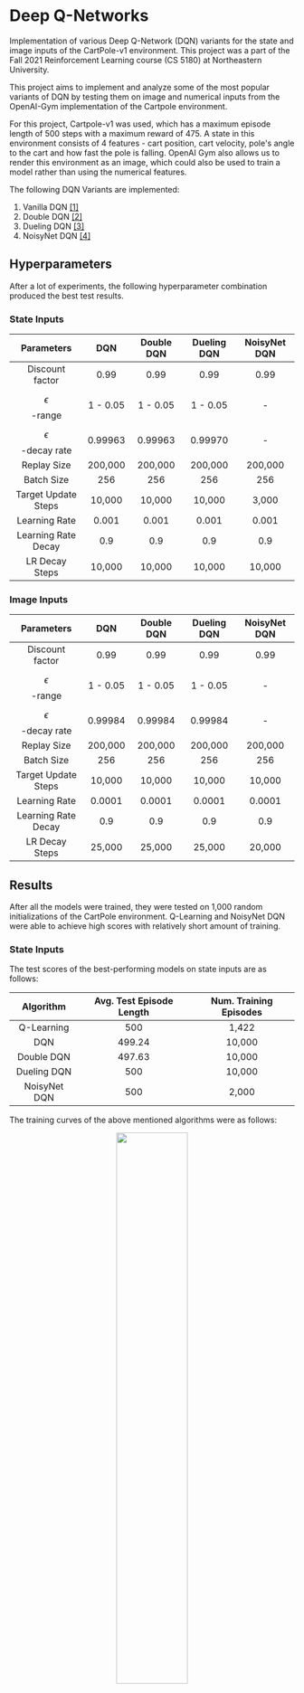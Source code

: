 # Deep Q-Networks
Implementation of various Deep Q-Network (DQN) variants for the state and image inputs of the CartPole-v1 environment.
This project was a part of the Fall 2021 Reinforcement Learning course (CS 5180) at Northeastern University.

This project aims to implement and analyze some of the most popular variants of DQN by testing them on image and numerical inputs from the OpenAI-Gym implementation of the Cartpole environment.

For this project, Cartpole-v1 was used, which has a maximum episode length of 500 steps with a maximum reward of 475. A state in this environment consists of 4 features - cart position, cart velocity, pole's angle to the cart and how fast the pole is falling. OpenAI Gym also allows us to render this environment as an image, which could also be used to train a model rather than using the numerical features.

The following DQN Variants are implemented:
1. Vanilla DQN [[1]](https://www.nature.com/articles/nature14236)
2. Double DQN [[2]](https://arxiv.org/pdf/1509.06461.pdf)
3. Dueling DQN [[3]](https://arxiv.org/abs/1511.06581)
4. NoisyNet DQN [[4]](https://arxiv.org/pdf/1706.10295.pdf)

## Hyperparameters

After a lot of experiments, the following hyperparameter combination produced the best test results.

### State Inputs

| Parameters | DQN | Double DQN | Dueling DQN | NoisyNet DQN |
|:---:|:---:|:---:|:---:|:---:|
| Discount factor | 0.99 | 0.99 | 0.99 | 0.99 | 
| $$\epsilon$$-range | 1 - 0.05 | 1 - 0.05 | 1 - 0.05 | - |
| $$\epsilon$$-decay rate | 0.99963 | 0.99963 | 0.99970 | - |
| Replay Size | 200,000 | 200,000 | 200,000 | 200,000 |
| Batch Size | 256 | 256 | 256 | 256 | 
| Target Update Steps | 10,000 | 10,000 | 10,000 | 3,000 |
| Learning Rate | 0.001 | 0.001 | 0.001 | 0.001 | 
| Learning Rate Decay | 0.9 | 0.9 | 0.9 | 0.9 | 
| LR Decay Steps | 10,000 | 10,000 | 10,000 | 10,000 |

### Image Inputs

| Parameters | DQN | Double DQN | Dueling DQN | NoisyNet DQN |
|:---:|:---:|:---:|:---:|:---:|
| Discount factor | 0.99 | 0.99 | 0.99 | 0.99 | 
| $$\epsilon$$-range | 1 - 0.05 | 1 - 0.05 | 1 - 0.05 | - |
| $$\epsilon$$-decay rate | 0.99984 | 0.99984 | 0.99984 | - |
| Replay Size | 200,000 | 200,000 | 200,000 | 200,000 |
| Batch Size | 256 | 256 | 256 | 256 | 
| Target Update Steps | 10,000 | 10,000 | 10,000 | 10,000 |
| Learning Rate | 0.0001 | 0.0001 | 0.0001 | 0.0001 | 
| Learning Rate Decay | 0.9 | 0.9 | 0.9 | 0.9 | 
| LR Decay Steps | 25,000 | 25,000 | 25,000 | 20,000 | 

## Results

After all the models were trained, they were tested on 1,000 random initializations of the CartPole environment. Q-Learning and NoisyNet DQN were able to achieve high scores with relatively short amount of training.

### State Inputs

The test scores of the best-performing models on state inputs are as follows:

| Algorithm | Avg. Test Episode Length | Num. Training Episodes |
|:---:|:---:|:---:|
| Q-Learning | 500 | 1,422 | 
| DQN | 499.24 | 10,000 |
| Double DQN | 497.63 | 10,000 |
| Dueling DQN | 500 | 10,000 |
| NoisyNet DQN | 500 | 2,000 |

The training curves of the above mentioned algorithms were as follows:

<p align="center">
    <img src="https://raw.githubusercontent.com/smitkiri/deep_q_learning/main/plots/best_performing_dqn_vector.png" width="50%" height="50%">
</p>

Even with discrete state space and ignoring two features, Q-Learning had the most stable training curves compared to the DQN algorithms. The episode length steadily increased and eventually the policy converged to the optimal policy.
The DQN, Double DQN and Dueling DQN algorithms had similar training curves, and all of them took 10,000 episodes to converge or get very close to converging. NoisyNet DQN on the other hand, took only 2,000 episodes to converge to the optimal policy. All of the algorithms were a little unstable when training, with sharp decline in performance every few episodes. But they were able to recover from these performance declines after training for a few more episodes.


### Image Inputs

The test scores of the best-performing models on the image inputs are as follows:

| Algorithm | Avg. Test Episode Length | Num. Training Episodes  | 
|:---:|:---:|:---:|
| DQN | 60.53 | 20,000 |
| Double DQN | 38.91 | 20,000 |
| Dueling DQN | 35.04 | 20,000 |
| NoisyNet DQN | 48.24 | 3,000 |

The training curve of the above mentioned algorithms were as follows:

<p align="center">
    <img src="https://raw.githubusercontent.com/smitkiri/deep_q_learning/main/plots/best_performing_dqn_image.png" width="50%" height="50%">
</p>

The algorithms with image inputs did not perform nearly as well as the state inputs and overall required longer training times. As can be seen in figure, the training was a lot more unstable than the training for state inputs. After reaching a peak performance, the performance would suddenly drop, resulting in Catastrophic Forgetting. A technique called gradient clipping was also applied, where the gradients are "clipped" to a certain threshold so that a single gradient update does not change the weights by much. However, this also did not seem to help. After running a few experiments, I found that even after increasing the number of training episodes by a few thousand, the network was not be able to recover. To handle catastrophic forgetting, Mnih et al. [[1]](https://www.nature.com/articles/nature14236) in the original DQN paper suggested simply to save the parameters that resulted in the best performance. 

One of the reasons that the same algorithms do not perform very well on the image inputs as compared to state inputs might be because the convolutional neural network has to first encode the images into a state representation of the environment and this encoding is then used by the fully-connected neural network to get the Q-values. Whereas with the state inputs, this encoding is already derived using intuitive methods. 

## Hyperparameter Changes

The exponential scheduler for the value of $$\epsilon$$ was found to have the most impact on training. Using a scheduler that decays $$\epsilon$$ per time-step (rather than per episode) was very unstable and difficult to tune. Using a scheduler that decays $$\epsilon$$ linearly also did not seem to perform very well. As seen in below figure, increasing the decay rate $$\gamma$$ by a very small amount led to a significant increase in the performance. The model still shows a slow improvement in episode lengths because there is still a small amount of exploration happening ($$\epsilon = 0.05$$). So if we start exploiting without exploring enough, the model might take a really long time to converge (if it doesn't get stuck in a local minima).

<p align="center">
    <img src="https://raw.githubusercontent.com/smitkiri/deep_q_learning/main/plots/epsilon_decay_dueling_dqn_gamma.png" width="50%" height="50%">
</p>

The learning rate was also found to have a significant impact on the performance of the algorithm. Using a constant learning rate throughout the training process resulted in a very slow performance increase over time. Decaying the learning rate slowly (such as the red line in below figure) resulted in a quick performance increase in the beginning, but then a significant drop. This might be because the algorithm reached closer to the optimal policy by taking bigger steps at the beginning, but then it overshot the optima which resulted in a drop in performance. Then when the learning rate eventually decreased, it started getting close to convergence again, but overshot again because the learning rate decay quick enough and the cycle continues.

<p align="center">
    <img src="https://raw.githubusercontent.com/smitkiri/deep_q_learning/main/plots/lr_decay_dueling_dqn.png" width="50%" height="50%">
</p>


## Conclusions and Future Directions

DQNs are very sensitive to hyperparameters and finding a good combination of hyperparameters has to be a strategic task, because trying every possible combination of them would be extremely time consuming. DQNs that work on images of the environment would be more effective in cases where the environment is very complex, and getting intuitive or simple state representations is difficult. In cases where the state representations are available, image inputs will comparatively perform worse than state inputs. 

The DQN algorithms could have performed a lot better with some more hyperparameter search and increasing the number of training episodes. Specifically, using a learning rate scheduler like ReduceLRonPlateau that decays the learning rate only when the performance does not improve over time and starting the decay process near the end of exploration might be useful in increasing the performance of the DQN algorithms.

## References

[1]  Mnih Et al.Human-level control through deep reinforcement learning: [https://www.nature.com/articles/nature14236](https://www.nature.com/articles/nature14236)

[2] Deep Reinforcement Learning with Double Q-Learning: [https://arxiv.org/pdf/1509.06461.pdf](https://arxiv.org/pdf/1509.06461.pdf)

[3] Dueling Network Architectures for Deep Reinforcement Learning: [https://arxiv.org/abs/1511.06581](https://arxiv.org/abs/1511.06581)

[4] Noisy Networks for Exploration: [https://arxiv.org/pdf/1706.10295.pdf](https://arxiv.org/pdf/1706.10295.pdf)